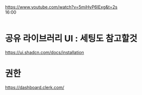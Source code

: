 https://www.youtube.com/watch?v=5miHyP6lExg&t=2s
<br />
16:00
<br /><br />

# 공유 라이브러리 UI : 세팅도 참고할것
https://ui.shadcn.com/docs/installation

# 권한
https://dashboard.clerk.com/
